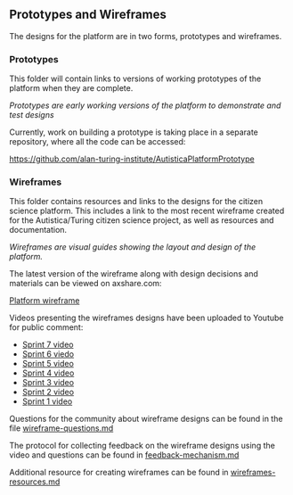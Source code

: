 ## Prototypes and Wireframes

The designs for the platform are in two forms, prototypes and wireframes.

### Prototypes

This folder will contain links to versions of working prototypes of the platform when they are complete.

*Prototypes are early working versions of the platform to demonstrate and test designs*

Currently, work on building a prototype is taking place in a separate repository, where all the code can be accessed:

https://github.com/alan-turing-institute/AutisticaPlatformPrototype

### Wireframes

This folder contains resources and links to the designs for the citizen science platform. This includes a link to the most recent wireframe created for the Autistica/Turing citizen science project, as well as resources and documentation.

*Wireframes are visual guides showing the layout and design of the platform.* 

The latest version of the wireframe along with design decisions and materials can be viewed on axshare.com:

[Platform wireframe](https://c6q95y.axshare.com)

Videos presenting the wireframes designs have been uploaded to Youtube for public comment: 

* [Sprint 7 video](https://www.youtube.com/watch?v=3a3A1BxFBUU&feature=youtu.be)
* [Sprint 6 viedo](https://www.youtube.com/watch?v=UAon_KHBaMM&feature=youtu.be)
* [Sprint 5 video](https://www.youtube.com/watch?v=GWvf1KbF5GE&feature=youtu.be)
* [Sprint 4 video](https://www.youtube.com/watch?v=0VXnqlS94Oo&feature=youtu.be)
* [Sprint 3 video](https://www.youtube.com/watch?v=IG-Vq8m8ELA&feature=youtu.be)
* [Sprint 2 video](https://www.youtube.com/watch?v=A_6uOwFZRfo&feature=youtu.be)
* [Sprint 1 video](https://www.youtube.com/watch?v=4f6kn5HLysc)

Questions for the community about wireframe designs can be found in the file [wireframe-questions.md](wireframe-questions.md)

The protocol for collecting feedback on the wireframe designs using the video and questions can be found in [feedback-mechanism.md](feedback-mechanism.md)

Additional resource for creating wireframes can be found in [wireframes-resources.md](wireframes-resources.md)
